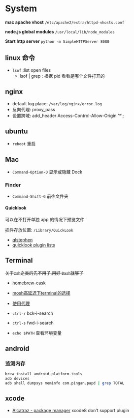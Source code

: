 # System

**mac apache vhost** `/etc/apache2/extra/httpd-vhosts.conf`

**node.js global modules** `/usr/local/lib/node_modules`

**Start http server** `python -m SimpleHTTPServer 8080`

## linux 命令

* `lsof` :list open files
  * lsof | grep <pid>: 根据 pid 看看是哪个文件打开的

## nginx

* default log place: `/var/log/nginx/error.log`
* 反向代理: proxy_pass
* 设置跨域: add_header Access-Control-Allow-Origin '*';

## ubuntu

* `reboot` 重启

## Mac

* `Command-Option-D` 显示或隐藏 Dock

### Finder

* `Command-Shift-G` 前往文件夹

#### Quicklook

可以在不打开单独 app 的情况下预览文件

插件存放位置: `/Library/QuickLook`

* [qlstephen](https://github.com/whomwah/qlstephen)
* [quicklook plugin lists](https://github.com/sindresorhus/quick-look-plugins)

## Terminal

~~关于`zsh`之类的先不用了,用好 `Bash`就够了~~

* [homebrew-cask](https://github.com/caskroom/homebrew-cask)
* [mosh高延迟下terminal的选择](https://mosh.mit.edu/)
* [使用代理](http://blog.fazero.cc/2015/09/15/%E8%AE%A9%E7%BB%88%E7%AB%AF%E8%B5%B0%E4%BB%A3%E7%90%86%E7%9A%84%E5%87%A0%E7%A7%8D%E6%96%B9%E6%B3%95/)

* `ctrl-r` bck-i-search
* `ctrl-s` fwd-i-search
* `echo $PATH` 查看环境变量

## android

### 监测内存

```bash
brew install android-platform-tools
adb devices
adb shell dumpsys meminfo com.pingan.papd | grep TOTAL
```

## xcode

* [Alcatraz - package manager](http://alcatraz.io/) xcode8 don't support plugin
